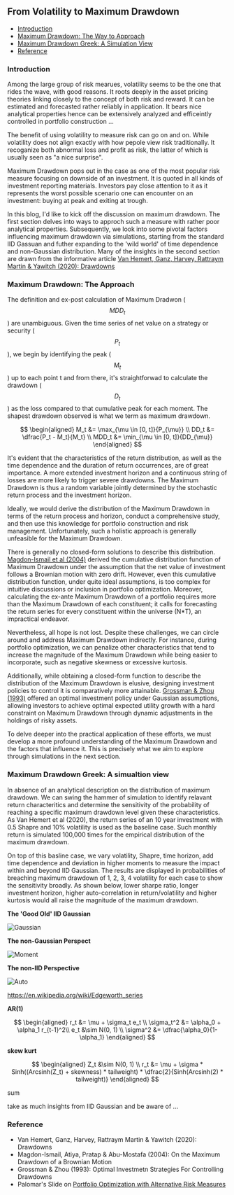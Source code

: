 #

## From Volatility to Maximum Drawdown


- [Introduction](#introduction)
- [Maximum Drawdown: The Way to Approach](#approach)
- [Maximum Drawdown Greek: A Simulation View](#factor)
- [Reference](#ref)

### Introduction <a name="introduction"></a>

Among the large group of risk mearues, volatility seems to be the one that rides the wave, with good reasons. It roots deeply in the asset pricing theories linking closely to the concept of both risk and reward. It can be estimated and forecasted rather reliably in application. It bears nice analytical properties hence can be extensively analyzed and efficeintly controlled in portfolio construction ...

The benefit of using volatility to measure risk can go on and on. While volatility does not align exactly with how pepole view risk traditionally. It recoganize both abnormal loss and profit as risk, the latter of which is usually seen as "a nice surprise". 

Maximum Drawdown pops out in the case as one of the most popular risk measure focusing on downside of an investment. It is quoted in all kinds of investment reporting materials. Investors pay close attention to it as it represents the worst possible scenario one can encounter on an investment: buying at peak and exiting at trough.

In this blog, I'd like to kick off the discussion on maximum drawdown. The first section delves into ways to approch such a measure with rather poor analytical properties. Subsequently, we look into some pivotal factors influencing maximum drawdown via simulations, starting from the standard IID Gassuan and futher expanding to the 'wild world' of time dependence and non-Gaussian distribution. Many of the insights in the second section are drawn from the informative article [Van Hemert, Ganz, Harvey, Rattraym Martin & Yawitch (2020): Drawdowns](https://papers.ssrn.com/sol3/papers.cfm?abstract_id=3583864)


### Maximum Drawdown: The Approach <a name="approach"></a>

The definition and ex-post calculation of Maximum Dradwon ($$MDD_t$$) are unambiguous. Given the time series of net value on a strategy or security ($$P_t$$), we begin by identifying the peak ($$M_t$$) up to each point t and from there, it's straightforwad to calculate the drawdown ($$D_t$$) as the loss compared to that cumulative peak for each moment. The shapest drawdown observed is what we term as maximum drawdown.

$$
\begin{aligned}
M_t &= \max_{\mu \in [0, t]}{P_{\mu}} \\
DD_t &= \dfrac{P_t - M_t}{M_t} \\
MDD_t &= \min_{\mu \in [0, t]}{DD_{\mu}}
\end{aligned}
$$

It's evident that the characteristics of the return distribution, as well as the time dependence and the duration of return occurrences, are of great importance. A more extended investment horizon and a continuous string of losses are more likely to trigger severe drawdowns. The Maximum Drawdown is thus a random variable jointly determined by the stochastic return process and the investment horizon.

Ideally, we would derive the distribution of the Maximum Drawdown in terms of the return process and horizon, conduct a comprehensive study, and then use this knowledge for portfolio construction and risk management. Unfortunately, such a holistic approach is generally unfeasible for the Maximum Drawdown.

There is generally no closed-form solutions to describe this distribution. [Magdon-Ismail et al (2004)](https://www.jstor.org/stable/3215821?typeAccessWorkflow=login) derived the cumulative distribution function of Maximum Drawdown under the assumption that the net value of investment follows a Brownian motion with zero drift. However, even this cumulative distribution function, under quite ideal assumptions, is too complex for intuitive discussions or inclusion in portfolio optimization. Moreover, calculating the ex-ante Maximum Drawdown of a portfolio requires more than the Maximum Drawdown of each constituent; it calls for forecasting the return series for every constituent within the universe (N*T), an impractical endeavor.

Nevertheless, all hope is not lost. Despite these challenges, we can circle around and address Maximum Drawdown indirectly. For instance, during portfolio optimization, we can penalize other characteristics that tend to increase the magnitude of the Maximum Drawdown while being easier to incorporate, such as negative skewness or excessive kurtosis.

Additionally, while obtaining a closed-form function to describe the distribution of the Maximum Drawdown is elusive, designing investment policies to control it is comparatively more attainable. [Grossman & Zhou (1993)](https://onlinelibrary.wiley.com/doi/abs/10.1111/j.1467-9965.1993.tb00044.x) offered an optimal investment policy under Gaussian assumptions, allowing investors to achieve optimal expected utility growth with a hard constraint on Maximum Drawdown through dynamic adjustments in the holdings of risky assets.

To delve deeper into the practical application of these efforts, we must develop a more profound understanding of the Maximum Drawdown and the factors that influence it. This is precisely what we aim to explore through simulations in the next section.

### Maximum Drawdown Greek: A simualtion view <a name="factor"></a>

In absence of an analytical description on the distribution of maximum drawdown. We can swing the hammer of simulation to identify relavant return characteritics and determine the sensitivity of the probability of reaching a specific maximum drawdown level given these characteristics. As Van Hemert et al (2020), the return series of an 10 year investment with 0.5 Shapre and 10% volatility is used as the baseline case. Such monthly return is simulated 100,000 times for the empirical distribution of the maximum drawdown. 

On top of this basline case, we vary volatility, Shapre, time horizon, add time dependence and deviation in higher moments to measure the impact within and beyond IID Gaussian. The results are displayed in probabilities of breaching maximum drawdown of 1, 2, 3, 4 volatility for each case to show the sensitivity broadly. As shown below, lower sharpe ratio, longer investment horizon, higher auto-correlation in return/volatility and higher kurtosis would all raise the magnitude of the maximum drawdown.



**The 'Good Old' IID Gaussian**

![Gaussian](https://raw.githubusercontent.com/SkyBlueRW/SkyBlueRW.github.io/main/_posts/asset/mdd_gaussian.png)

**The non-Gaussian Perspect**

![Moment](https://raw.githubusercontent.com/SkyBlueRW/SkyBlueRW.github.io/main/_posts/asset/mdd_moment.png)

**The non-IID Perspective**

![Auto](https://raw.githubusercontent.com/SkyBlueRW/SkyBlueRW.github.io/main/_posts/asset/mdd_tsc.png)

https://en.wikipedia.org/wiki/Edgeworth_series

**AR(1)**

$$
\begin{aligned}
r_t &= \mu + \sigma_t e_t \\
\sigma_t^2 &= \alpha_0 + \alpha_1 r_{t-1}^2\\
e_t &\sim N(0, 1) \\
\sigma^2 &= \dfrac{\alpha_0}{1-\alpha_1}
\end{aligned}
$$


**skew kurt**

$$
\begin{aligned}
Z_t &\sim N(0, 1) \\
r_t &= \mu + \sigma * Sinh((Arcsinh(Z_t) + skewness) * tailweight) * \dfrac{2}{Sinh(Arcsinh(2) * tailweight)}
\end{aligned}
$$



sum

take as much insights from IID Gaussian and be aware of ...

### Reference <a name="ref"></a>

- Van Hemert, Ganz, Harvey, Rattraym Martin & Yawitch (2020): Drawdowns
- Magdon-Ismail, Atiya, Pratap & Abu-Mostafa (2004): On the Maximum Drawdown of a Brownian Motion
- Grossman & Zhou (1993): Optimal Investmetn Strategies For Controlling Drawdowns
- Palomar's Slide on [Portfolio Optimization with Alternative Risk Measures](https://palomar.home.ece.ust.hk/MAFS5310_lectures/slides_CVaR_portfolio.html#1)
  
